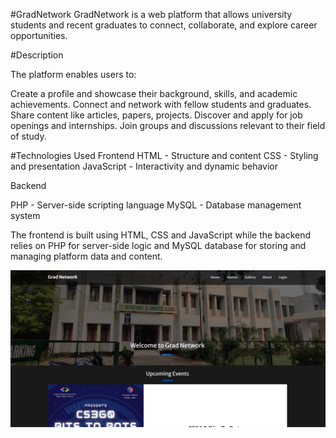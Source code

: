 #GradNetwork
GradNetwork is a web platform that allows university students and recent graduates to connect, collaborate, and explore career opportunities.

#Description

The platform enables users to:

Create a profile and showcase their background, skills, and academic achievements.
Connect and network with fellow students and graduates.
Share content like articles, papers, projects.
Discover and apply for job openings and internships.
Join groups and discussions relevant to their field of study.

#Technologies Used
Frontend
HTML - Structure and content
CSS - Styling and presentation
JavaScript - Interactivity and dynamic behavior

Backend

PHP - Server-side scripting language
MySQL - Database management system

The frontend is built using HTML, CSS and JavaScript while the backend relies on PHP for server-side logic and MySQL database for storing and managing platform data and content.

<img src="https://github.com/ariz565/GradNetwork/blob/main/Homepage.png">
